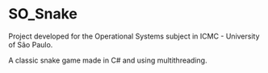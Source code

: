 # SO_Snake
Project developed for the Operational Systems subject in ICMC - University of São Paulo.

A classic snake game made in C# and using multithreading.
